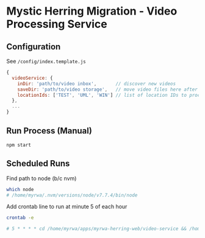 Mystic Herring Migration - Video Processing Service
===================================================

## Configuration

See `/config/index.template.js`

```js
{
  videoService: {
    inDir: 'path/to/video inbox',       // discover new videos
    saveDir: 'path/to/video storage',   // move video files here after processing
    locationIds: ['TEST', 'UML', 'WIN'] // list of location IDs to process
  },
  ...
}
```

## Run Process (Manual)

```
npm start
```

## Scheduled Runs

Find path to node (b/c nvm)

```bash
which node
# /home/myrwa/.nvm/versions/node/v7.7.4/bin/node
```

Add crontab line to run at minute 5 of each hour

```bash
crontab -e

# 5 * * * * cd /home/myrwa/apps/myrwa-herring-web/video-service && /home/myrwa/.nvm/versions/node/v7.7.4/bin/node process.js >> process.log 2>&1
```